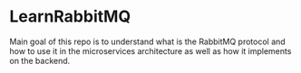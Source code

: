 # LearnRabbitMQ
Main goal of this repo is to understand what is the RabbitMQ protocol and how to use it in the microservices architecture as well as how it implements on the backend.
